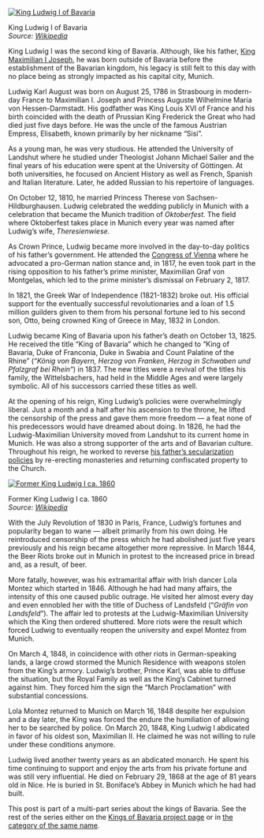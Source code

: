 [![King Ludwig I of Bavaria](LouisI.jpg)](https://i0.wp.com/www.historyrhymes.info/wp-content/uploads/2013/02/LouisI.jpg?ssl=1)

King Ludwig I of Bavaria  
*Source: [Wikipedia](http://commons.wikimedia.org/wiki/File:LouisI.jpg)*

King Ludwig I was the second king of Bavaria. Although, like his father, [King Maximilian I Joseph](https://www.historyrhymes.info/2013/01/26/kings-of-bavaria-king-maximilian-i-joseph/), he was born outside of Bavaria before the establishment of the Bavarian kingdom, his legacy is still felt to this day with no place being as strongly impacted as his capital city, Munich.

Ludwig Karl August was born on August 25, 1786 in Strasbourg in modern-day France to Maximilian I. Joseph and Princess Auguste Wilhelmine Maria von Hessen-Darmstadt. His godfather was King Louis XVI of France and his birth coincided with the death of Prussian King Frederick the Great who had died just five days before. He was the uncle of the famous Austrian Empress, Elisabeth, known primarily by her nickname “Sisi”.

As a young man, he was very studious. He attended the University of Landshut where he studied under Theologist Johann Michael Sailer and the final years of his education were spent at the University of Göttingen. At both universities, he focused on Ancient History as well as French, Spanish and Italian literature. Later, he added Russian to his repertoire of languages.

On October 12, 1810, he married Princess Therese von Sachsen-Hildburghausen. Ludwig celebrated the wedding publicly in Munich with a celebration that became the Munich tradition of *Oktoberfest*. The field where Oktoberfest takes place in Munich every year was named after Ludwig’s wife, *Theresienwiese*.

As Crown Prince, Ludwig became more involved in the day-to-day politics of his father’s government. He attended the [Congress of Vienna](https://www.historyrhymes.info/2010/03/27/nineteenth-century-german-history-consequences-of-the-fall-of-the-holy-roman-empire-1806-1848-part-2/) where he advocated a pro-German nation stance and, in 1817, he even took part in the rising opposition to his father’s prime minister, Maximilian Graf von Montgelas, which led to the prime minister’s dismissal on February 2, 1817.

In 1821, the Greek War of Independence (1821-1832) broke out. His official support for the eventually successful revolutionaries and a loan of 1.5 million guilders given to them from his personal fortune led to his second son, Otto, being crowned King of Greece in May, 1832 in London.

Ludwig became King of Bavaria upon his father’s death on October 13, 1825. He received the title “King of Bavaria” which he changed to “King of Bavaria, Duke of Franconia, Duke in Swabia and Count Palatine of the Rhine” (“*König von Bayern, Herzog von Franken, Herzog in Schwaben und Pfalzgraf bei Rhein*“) in 1837. The new titles were a revival of the titles his family, the Wittelsbachers, had held in the Middle Ages and were largely symbolic. All of his successors carried these titles as well.

At the opening of his reign, King Ludwig’s policies were overwhelmingly liberal. Just a month and a half after his ascension to the throne, he lifted the censorship of the press and gave them more freedom — a feat none of his predecessors would have dreamed about doing. In 1826, he had the Ludwig-Maximilian University moved from Landshut to its current home in Munich. He was also a strong supporter of the arts and of Bavarian culture. Throughout his reign, he worked to reverse [his father’s secularization policies](https://www.historyrhymes.info/2013/01/26/kings-of-bavaria-king-maximilian-i-joseph/) by re-erecting monasteries and returning confiscated property to the Church.

[![Former King Ludwig I ca. 1860](484px-Ludwig_I._K%C3%B6nig_von_Bayern_Arround_1860.jpg)](https://i0.wp.com/www.historyrhymes.info/wp-content/uploads/2013/03/484px-Ludwig_I._K%C3%B6nig_von_Bayern_Arround_1860.jpg?ssl=1)

Former King Ludwig I ca. 1860  
*Source: [Wikipedia](http://commons.wikimedia.org/wiki/File:Ludwig_I.,_König_von_Bayern_Arround_1860.jpg)*

With the July Revolution of 1830 in Paris, France, Ludwig’s fortunes and popularity began to wane — albeit primarily from his own doing. He reintroduced censorship of the press which he had abolished just five years previously and his reign became altogether more repressive. In March 1844, the Beer Riots broke out in Munich in protest to the increased price in bread and, as a result, of beer.

More fatally, however, was his extramarital affair with Irish dancer Lola Montez which started in 1846. Although he had had many affairs, the intensity of this one caused public outrage. He visited her almost every day and even ennobled her with the title of Duchess of Landsfeld (“*Gräfin von Landsfeld*“). The affair led to protests at the Ludwig-Maximilian University which the King then ordered shuttered. More riots were the result which forced Ludwig to eventually reopen the university and expel Montez from Munich.

On March 4, 1848, in coincidence with other riots in German-speaking lands, a large crowd stormed the Munich Residence with weapons stolen from the King’s armory. Ludwig’s brother, Prince Karl, was able to diffuse the situation, but the Royal Family as well as the King’s Cabinet turned against him. They forced him the sign the “March Proclamation” with substantial concessions.

Lola Montez returned to Munich on March 16, 1848 despite her expulsion and a day later, the King was forced the endure the humiliation of allowing her to be searched by police. On March 20, 1848, King Ludwig I abdicated in favor of his oldest son, Maximilian II. He claimed he was not willing to rule under these conditions anymore.

Ludwig lived another twenty years as an abdicated monarch. He spent his time continuing to support and enjoy the arts from his private fortune and was still very influential. He died on February 29, 1868 at the age of 81 years old in Nice. He is buried in St. Boniface’s Abbey in Munich which he had had built.

This post is part of a multi-part series about the kings of Bavaria. See the rest of the series either on the [Kings of Bavaria project page](https://www.historyrhymes.info/featured/kings-of-bavaria/) or in [the category of the same name](https://www.historyrhymes.info/category/multi-part-series/kings-of-bavaria/).